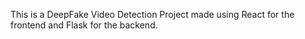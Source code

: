 This is a DeepFake Video Detection Project made using React for the frontend and Flask for the backend.
